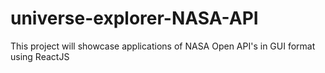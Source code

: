 # universe-explorer-NASA-API
This project will showcase applications of NASA Open API's in GUI format using ReactJS
<!-- GitAds-Verify: Q1HLNLFWO69NHHOENG59UVTJAIVH8UAT -->
